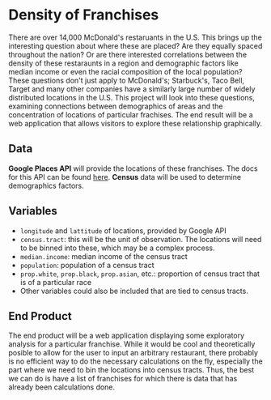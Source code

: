 # Density of Franchises
There are over 14,000 McDonald's restaruants in the U.S. This brings up the interesting question about where these are placed? Are they equally spaced throughout the nation? Or are there interested correlations between the density of these restaraunts in a region and demographic factors like median income or even the racial composition of the local population?
These questions don't just apply to McDonald's; Starbuck's, Taco Bell, Target and many other companies have a similarly large number of widely distributed locations in the U.S.
This project will look into these questions, examining connections between demographics of areas and the concentration of locations of particular frachises. The end result will be a web application that allows visitors to explore these relationship graphically.

## Data
**Google Places API** will provide the locations of these franchises. The docs for this API can be found [here](https://developers.google.com/places/webservice/search).
**Census** data will be used to determine demographics factors.


## Variables
- `longitude` and `lattitude` of locations, provided by Google API
- `census.tract`: this will be the unit of observation. The locations will need to be binned into these, which may be a complex process.
- `median.income`: median income of the census tract
- `population`: population of a census tract
- `prop.white`, `prop.black`, `prop.asian`, etc.: proportion of census tract that is of a particular race
- Other variables could also be included that are tied to census tracts.


## End Product
The end product will be a web application displaying some exploratory analysis for a particular franchise. While it would be cool and theoretically posible to allow for the user to input an arbitrary restaurant, there probably is no efficient way to do the necessary calculations on the fly, especially the part where we need to bin the locations into census tracts. Thus, the best we can do is have a list of franchises for which there is data that has already been calculations done.

